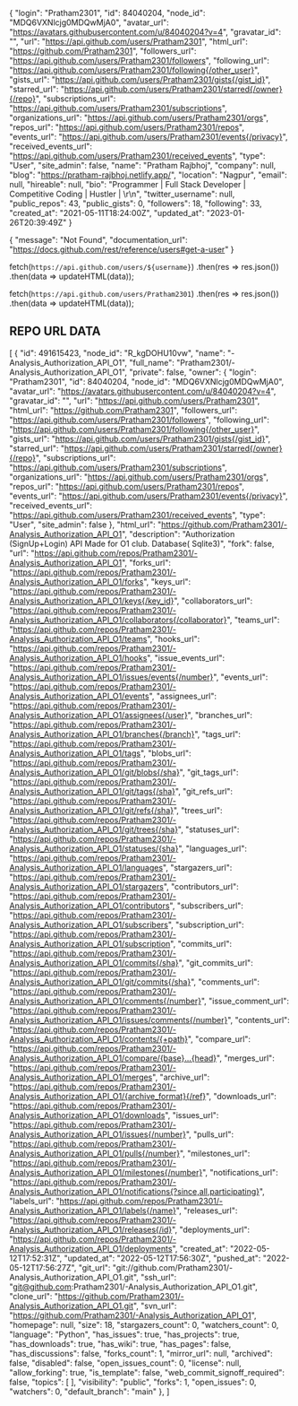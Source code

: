 {
  "login": "Pratham2301",
  "id": 84040204,
  "node_id": "MDQ6VXNlcjg0MDQwMjA0",
  "avatar_url": "https://avatars.githubusercontent.com/u/84040204?v=4",
  "gravatar_id": "",
  "url": "https://api.github.com/users/Pratham2301",
  "html_url": "https://github.com/Pratham2301",
  "followers_url": "https://api.github.com/users/Pratham2301/followers",
  "following_url": "https://api.github.com/users/Pratham2301/following{/other_user}",
  "gists_url": "https://api.github.com/users/Pratham2301/gists{/gist_id}",
  "starred_url": "https://api.github.com/users/Pratham2301/starred{/owner}{/repo}",
  "subscriptions_url": "https://api.github.com/users/Pratham2301/subscriptions",
  "organizations_url": "https://api.github.com/users/Pratham2301/orgs",
  "repos_url": "https://api.github.com/users/Pratham2301/repos",
  "events_url": "https://api.github.com/users/Pratham2301/events{/privacy}",
  "received_events_url": "https://api.github.com/users/Pratham2301/received_events",
  "type": "User",
  "site_admin": false,
  "name": "Pratham Rajbhoj",
  "company": null,
  "blog": "https://pratham-rajbhoj.netlify.app/",
  "location": "Nagpur",
  "email": null,
  "hireable": null,
  "bio": "Programmer | Full Stack Developer | Competitive Coding | Hustler | \r\n",
  "twitter_username": null,
  "public_repos": 43,
  "public_gists": 0,
  "followers": 18,
  "following": 33,
  "created_at": "2021-05-11T18:24:00Z",
  "updated_at": "2023-01-26T20:39:49Z"
}

<!-- 
"has_pages": true,
"homepage": "https://pratham2301.github.io/Calculator-Html-Css-Js/",
 -->

 <!-- https://github-readme-activity-graph.cyclic.app/graph?username=Pratham2301&bg_color=0D1117&color=5BCDEC&line=5BCDEC&point=FFFFFF&hide_border=true -->

<!-- https://github-profile-trophy.vercel.app/?username=Pratham2301&theme=onedark&no-frame=false&no-bg=true&margin-w=4 -->
{
  "message": "Not Found",
  "documentation_url": "https://docs.github.com/rest/reference/users#get-a-user"
}




fetch(`https://api.github.com/users/${username}`)
    .then(res => res.json())
    .then(data => updateHTML(data));



fetch(`https://api.github.com/users/Pratham2301`)
    .then(res => res.json())
    .then(data => updateHTML(data));


## REPO URL DATA

[
  {
    "id": 491615423,
    "node_id": "R_kgDOHU10vw",
    "name": "-Analysis_Authorization_API_O1",
    "full_name": "Pratham2301/-Analysis_Authorization_API_O1",
    "private": false,
    "owner": {
      "login": "Pratham2301",
      "id": 84040204,
      "node_id": "MDQ6VXNlcjg0MDQwMjA0",
      "avatar_url": "https://avatars.githubusercontent.com/u/84040204?v=4",
      "gravatar_id": "",
      "url": "https://api.github.com/users/Pratham2301",
      "html_url": "https://github.com/Pratham2301",
      "followers_url": "https://api.github.com/users/Pratham2301/followers",
      "following_url": "https://api.github.com/users/Pratham2301/following{/other_user}",
      "gists_url": "https://api.github.com/users/Pratham2301/gists{/gist_id}",
      "starred_url": "https://api.github.com/users/Pratham2301/starred{/owner}{/repo}",
      "subscriptions_url": "https://api.github.com/users/Pratham2301/subscriptions",
      "organizations_url": "https://api.github.com/users/Pratham2301/orgs",
      "repos_url": "https://api.github.com/users/Pratham2301/repos",
      "events_url": "https://api.github.com/users/Pratham2301/events{/privacy}",
      "received_events_url": "https://api.github.com/users/Pratham2301/received_events",
      "type": "User",
      "site_admin": false
    },
    "html_url": "https://github.com/Pratham2301/-Analysis_Authorization_API_O1",
    "description": "Authorization (SignUp+Login) API Made for O1 club. Database( Sqlite3)",
    "fork": false,
    "url": "https://api.github.com/repos/Pratham2301/-Analysis_Authorization_API_O1",
    "forks_url": "https://api.github.com/repos/Pratham2301/-Analysis_Authorization_API_O1/forks",
    "keys_url": "https://api.github.com/repos/Pratham2301/-Analysis_Authorization_API_O1/keys{/key_id}",
    "collaborators_url": "https://api.github.com/repos/Pratham2301/-Analysis_Authorization_API_O1/collaborators{/collaborator}",
    "teams_url": "https://api.github.com/repos/Pratham2301/-Analysis_Authorization_API_O1/teams",
    "hooks_url": "https://api.github.com/repos/Pratham2301/-Analysis_Authorization_API_O1/hooks",
    "issue_events_url": "https://api.github.com/repos/Pratham2301/-Analysis_Authorization_API_O1/issues/events{/number}",
    "events_url": "https://api.github.com/repos/Pratham2301/-Analysis_Authorization_API_O1/events",
    "assignees_url": "https://api.github.com/repos/Pratham2301/-Analysis_Authorization_API_O1/assignees{/user}",
    "branches_url": "https://api.github.com/repos/Pratham2301/-Analysis_Authorization_API_O1/branches{/branch}",
    "tags_url": "https://api.github.com/repos/Pratham2301/-Analysis_Authorization_API_O1/tags",
    "blobs_url": "https://api.github.com/repos/Pratham2301/-Analysis_Authorization_API_O1/git/blobs{/sha}",
    "git_tags_url": "https://api.github.com/repos/Pratham2301/-Analysis_Authorization_API_O1/git/tags{/sha}",
    "git_refs_url": "https://api.github.com/repos/Pratham2301/-Analysis_Authorization_API_O1/git/refs{/sha}",
    "trees_url": "https://api.github.com/repos/Pratham2301/-Analysis_Authorization_API_O1/git/trees{/sha}",
    "statuses_url": "https://api.github.com/repos/Pratham2301/-Analysis_Authorization_API_O1/statuses/{sha}",
    "languages_url": "https://api.github.com/repos/Pratham2301/-Analysis_Authorization_API_O1/languages",
    "stargazers_url": "https://api.github.com/repos/Pratham2301/-Analysis_Authorization_API_O1/stargazers",
    "contributors_url": "https://api.github.com/repos/Pratham2301/-Analysis_Authorization_API_O1/contributors",
    "subscribers_url": "https://api.github.com/repos/Pratham2301/-Analysis_Authorization_API_O1/subscribers",
    "subscription_url": "https://api.github.com/repos/Pratham2301/-Analysis_Authorization_API_O1/subscription",
    "commits_url": "https://api.github.com/repos/Pratham2301/-Analysis_Authorization_API_O1/commits{/sha}",
    "git_commits_url": "https://api.github.com/repos/Pratham2301/-Analysis_Authorization_API_O1/git/commits{/sha}",
    "comments_url": "https://api.github.com/repos/Pratham2301/-Analysis_Authorization_API_O1/comments{/number}",
    "issue_comment_url": "https://api.github.com/repos/Pratham2301/-Analysis_Authorization_API_O1/issues/comments{/number}",
    "contents_url": "https://api.github.com/repos/Pratham2301/-Analysis_Authorization_API_O1/contents/{+path}",
    "compare_url": "https://api.github.com/repos/Pratham2301/-Analysis_Authorization_API_O1/compare/{base}...{head}",
    "merges_url": "https://api.github.com/repos/Pratham2301/-Analysis_Authorization_API_O1/merges",
    "archive_url": "https://api.github.com/repos/Pratham2301/-Analysis_Authorization_API_O1/{archive_format}{/ref}",
    "downloads_url": "https://api.github.com/repos/Pratham2301/-Analysis_Authorization_API_O1/downloads",
    "issues_url": "https://api.github.com/repos/Pratham2301/-Analysis_Authorization_API_O1/issues{/number}",
    "pulls_url": "https://api.github.com/repos/Pratham2301/-Analysis_Authorization_API_O1/pulls{/number}",
    "milestones_url": "https://api.github.com/repos/Pratham2301/-Analysis_Authorization_API_O1/milestones{/number}",
    "notifications_url": "https://api.github.com/repos/Pratham2301/-Analysis_Authorization_API_O1/notifications{?since,all,participating}",
    "labels_url": "https://api.github.com/repos/Pratham2301/-Analysis_Authorization_API_O1/labels{/name}",
    "releases_url": "https://api.github.com/repos/Pratham2301/-Analysis_Authorization_API_O1/releases{/id}",
    "deployments_url": "https://api.github.com/repos/Pratham2301/-Analysis_Authorization_API_O1/deployments",
    "created_at": "2022-05-12T17:52:31Z",
    "updated_at": "2022-05-12T17:56:30Z",
    "pushed_at": "2022-05-12T17:56:27Z",
    "git_url": "git://github.com/Pratham2301/-Analysis_Authorization_API_O1.git",
    "ssh_url": "git@github.com:Pratham2301/-Analysis_Authorization_API_O1.git",
    "clone_url": "https://github.com/Pratham2301/-Analysis_Authorization_API_O1.git",
    "svn_url": "https://github.com/Pratham2301/-Analysis_Authorization_API_O1",
    "homepage": null,
    "size": 18,
    "stargazers_count": 0,
    "watchers_count": 0,
    "language": "Python",
    "has_issues": true,
    "has_projects": true,
    "has_downloads": true,
    "has_wiki": true,
    "has_pages": false,
    "has_discussions": false,
    "forks_count": 1,
    "mirror_url": null,
    "archived": false,
    "disabled": false,
    "open_issues_count": 0,
    "license": null,
    "allow_forking": true,
    "is_template": false,
    "web_commit_signoff_required": false,
    "topics": [
    ],
    "visibility": "public",
    "forks": 1,
    "open_issues": 0,
    "watchers": 0,
    "default_branch": "main"
  },
]